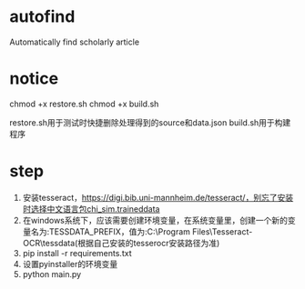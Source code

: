 # autofind
Automatically find scholarly article


# notice
chmod +x restore.sh
chmod +x build.sh

restore.sh用于测试时快捷删除处理得到的source和data.json
build.sh用于构建程序


# step
1. 安装tesseract，https://digi.bib.uni-mannheim.de/tesseract/，别忘了安装时选择中文语言包chi_sim.traineddata
2. 在windows系统下，应该需要创建环境变量，在系统变量里，创建一个新的变量名为:TESSDATA_PREFIX，值为:C:\Program Files\Tesseract-OCR\tessdata(根据自己安装的tesserocr安装路径为准)
3. pip install -r requirements.txt
4. 设置pyinstaller的环境变量
5. python main.py